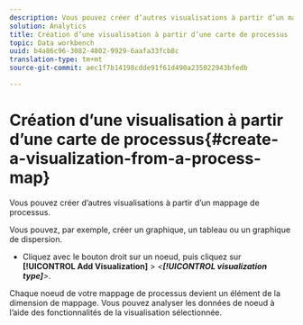 ```yaml
---
description: Vous pouvez créer d’autres visualisations à partir d’un mappage de processus.
solution: Analytics
title: Création d’une visualisation à partir d’une carte de processus
topic: Data workbench
uuid: b4a86c96-3082-4802-9929-6aafa33fcb8c
translation-type: tm+mt
source-git-commit: aec1f7b14198cdde91f61d490a235022943bfedb

---
```



# Création d’une visualisation à partir d’une carte de processus{#create-a-visualization-from-a-process-map}

Vous pouvez créer d’autres visualisations à partir d’un mappage de processus.

Vous pouvez, par exemple, créer un graphique, un tableau ou un graphique de dispersion.

* Cliquez avec le bouton droit sur un noeud, puis cliquez sur **[!UICONTROL Add Visualization]** > *&lt;**[!UICONTROL visualization type]**>*.

Chaque noeud de votre mappage de processus devient un élément de la dimension de mappage. Vous pouvez analyser les données de noeud à l’aide des fonctionnalités de la visualisation sélectionnée.
